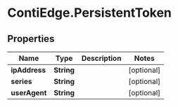 # ContiEdge.PersistentToken

## Properties
Name | Type | Description | Notes
------------ | ------------- | ------------- | -------------
**ipAddress** | **String** |  | [optional] 
**series** | **String** |  | [optional] 
**userAgent** | **String** |  | [optional] 


